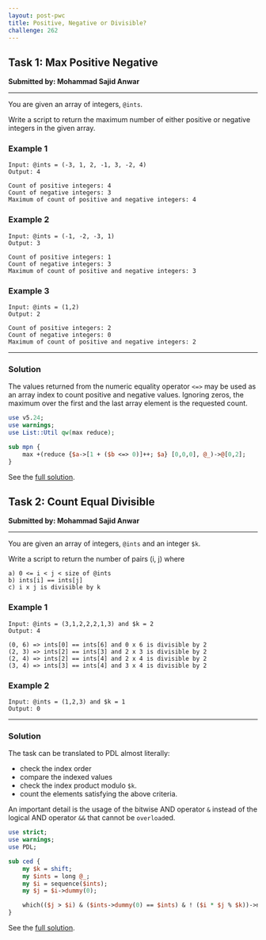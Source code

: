 ```yaml
---
layout: post-pwc
title: Positive, Negative or Divisible?
challenge: 262
---
```

## Task 1: Max Positive Negative
**Submitted by: Mohammad Sajid Anwar**

---
You are given an array of integers, `@ints`.

Write a script to return the maximum number of either positive or negative integers in the given array.

### Example 1
```
Input: @ints = (-3, 1, 2, -1, 3, -2, 4)
Output: 4

Count of positive integers: 4
Count of negative integers: 3
Maximum of count of positive and negative integers: 4
```
### Example 2
```
Input: @ints = (-1, -2, -3, 1)
Output: 3

Count of positive integers: 1
Count of negative integers: 3
Maximum of count of positive and negative integers: 3
```
### Example 3
```
Input: @ints = (1,2)
Output: 2

Count of positive integers: 2
Count of negative integers: 0
Maximum of count of positive and negative integers: 2
```
---
### Solution
The values returned from the numeric equality operator `<=>` may be used as an array index to count positive and negative values.
Ignoring zeros, the maximum over the first and the last array element is the requested count.
```perl
use v5.24;
use warnings;
use List::Util qw(max reduce);

sub mpn {
    max +(reduce {$a->[1 + ($b <=> 0)]++; $a} [0,0,0], @_)->@[0,2];
}
```
See the [full solution](https://github.com/manwar/perlweeklychallenge-club/blob/master/challenge-262/jo-37/perl/ch-1.pl).

## Task 2: Count Equal Divisible
**Submitted by: Mohammad Sajid Anwar**

---
You are given an array of integers, `@ints` and an integer `$k`.

Write a script to return the number of pairs (i, j) where

```
a) 0 <= i < j < size of @ints
b) ints[i] == ints[j]
c) i x j is divisible by k
```
### Example 1
```
Input: @ints = (3,1,2,2,2,1,3) and $k = 2
Output: 4

(0, 6) => ints[0] == ints[6] and 0 x 6 is divisible by 2
(2, 3) => ints[2] == ints[3] and 2 x 3 is divisible by 2
(2, 4) => ints[2] == ints[4] and 2 x 4 is divisible by 2
(3, 4) => ints[3] == ints[4] and 3 x 4 is divisible by 2
```
### Example 2
```
Input: @ints = (1,2,3) and $k = 1
Output: 0
```
---
### Solution
The task can be translated to PDL almost literally:

- check the index order
- compare the indexed values
- check the index product modulo `$k`.
- count the elements satisfying the above criteria.

An important detail is the usage of the bitwise AND operator `&` instead of the logical AND operator `&&` that cannot be `overload`ed.

```perl
use strict;
use warnings;
use PDL;

sub ced {
    my $k = shift;
    my $ints = long @_;
    my $i = sequence($ints);
    my $j = $i->dummy(0);

    which(($j > $i) & ($ints->dummy(0) == $ints) & ! ($i * $j % $k))->nelem;
}
```
See the [full solution](https://github.com/manwar/perlweeklychallenge-club/blob/master/challenge-262/jo-37/perl/ch-2.pl).
